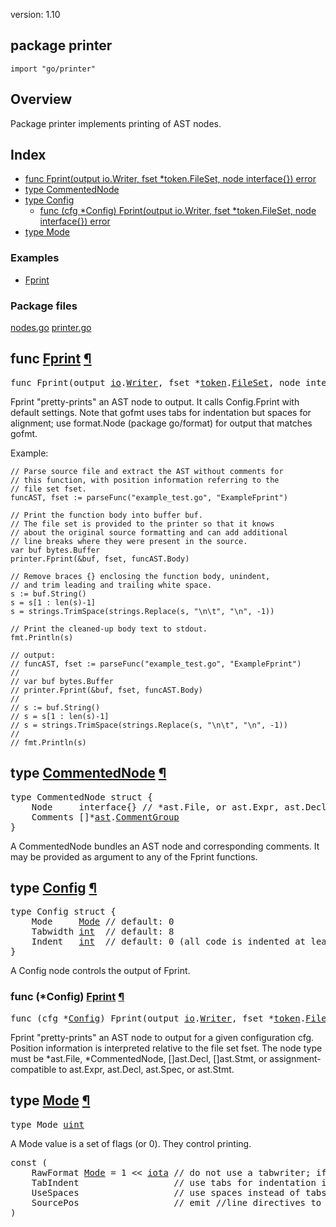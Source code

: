 version: 1.10
## package printer

  `import "go/printer"`

## Overview

Package printer implements printing of AST nodes.

## Index

- [func Fprint(output io.Writer, fset *token.FileSet, node interface{}) error](#Fprint)
- [type CommentedNode](#CommentedNode)
- [type Config](#Config)
  - [func (cfg *Config) Fprint(output io.Writer, fset *token.FileSet, node interface{}) error](#Config.Fprint)
- [type Mode](#Mode)

### Examples

- [Fprint](#exampleFprint)

### Package files
 [nodes.go](//github.com/golang/go/blob/release-branch.go1.10/src/go/printer/nodes.go) [printer.go](//github.com/golang/go/blob/release-branch.go1.10/src/go/printer/printer.go)

<h2 id="Fprint">func <a href="//github.com/golang/go/blob/release-branch.go1.10/src/go/printer/printer.go#L1344">Fprint</a>
    <a href="#Fprint">¶</a></h2>
<pre>func Fprint(output <a href="/io/">io</a>.<a href="/io/#Writer">Writer</a>, fset *<a href="/go/token/">token</a>.<a href="/go/token/#FileSet">FileSet</a>, node interface{}) <a href="/builtin/#error">error</a></pre>

Fprint "pretty-prints" an AST node to output. It calls Config.Fprint with
default settings. Note that gofmt uses tabs for indentation but spaces for
alignment; use format.Node (package go/format) for output that matches gofmt.

<a id="exampleFprint"></a>
Example:

    // Parse source file and extract the AST without comments for
    // this function, with position information referring to the
    // file set fset.
    funcAST, fset := parseFunc("example_test.go", "ExampleFprint")

    // Print the function body into buffer buf.
    // The file set is provided to the printer so that it knows
    // about the original source formatting and can add additional
    // line breaks where they were present in the source.
    var buf bytes.Buffer
    printer.Fprint(&buf, fset, funcAST.Body)

    // Remove braces {} enclosing the function body, unindent,
    // and trim leading and trailing white space.
    s := buf.String()
    s = s[1 : len(s)-1]
    s = strings.TrimSpace(strings.Replace(s, "\n\t", "\n", -1))

    // Print the cleaned-up body text to stdout.
    fmt.Println(s)

    // output:
    // funcAST, fset := parseFunc("example_test.go", "ExampleFprint")
    //
    // var buf bytes.Buffer
    // printer.Fprint(&buf, fset, funcAST.Body)
    //
    // s := buf.String()
    // s = s[1 : len(s)-1]
    // s = strings.TrimSpace(strings.Replace(s, "\n\t", "\n", -1))
    //
    // fmt.Println(s)

<h2 id="CommentedNode">type <a href="//github.com/golang/go/blob/release-branch.go1.10/src/go/printer/printer.go#L1325">CommentedNode</a>
    <a href="#CommentedNode">¶</a></h2>
<pre>type CommentedNode struct {
<span id="CommentedNode.Node"></span>    Node     interface{} <span class="comment">// *ast.File, or ast.Expr, ast.Decl, ast.Spec, or ast.Stmt</span>
<span id="CommentedNode.Comments"></span>    Comments []*<a href="/go/ast/">ast</a>.<a href="/go/ast/#CommentGroup">CommentGroup</a>
}</pre>

A CommentedNode bundles an AST node and corresponding comments. It may be
provided as argument to any of the Fprint functions.

<h2 id="Config">type <a href="//github.com/golang/go/blob/release-branch.go1.10/src/go/printer/printer.go#L1267">Config</a>
    <a href="#Config">¶</a></h2>
<pre>type Config struct {
<span id="Config.Mode"></span>    Mode     <a href="#Mode">Mode</a> <span class="comment">// default: 0</span>
<span id="Config.Tabwidth"></span>    Tabwidth <a href="/builtin/#int">int</a>  <span class="comment">// default: 8</span>
<span id="Config.Indent"></span>    Indent   <a href="/builtin/#int">int</a>  <span class="comment">// default: 0 (all code is indented at least by this much)</span>
}</pre>

A Config node controls the output of Fprint.

<h3 id="Config.Fprint">func (*Config) <a href="//github.com/golang/go/blob/release-branch.go1.10/src/go/printer/printer.go#L1335">Fprint</a>
    <a href="#Config.Fprint">¶</a></h3>
<pre>func (cfg *<a href="#Config">Config</a>) Fprint(output <a href="/io/">io</a>.<a href="/io/#Writer">Writer</a>, fset *<a href="/go/token/">token</a>.<a href="/go/token/#FileSet">FileSet</a>, node interface{}) <a href="/builtin/#error">error</a></pre>

Fprint "pretty-prints" an AST node to output for a given configuration cfg.
Position information is interpreted relative to the file set fset. The node type
must be *ast.File, *CommentedNode, []ast.Decl, []ast.Stmt, or
assignment-compatible to ast.Expr, ast.Decl, ast.Spec, or ast.Stmt.

<h2 id="Mode">type <a href="//github.com/golang/go/blob/release-branch.go1.10/src/go/printer/printer.go#L1257">Mode</a>
    <a href="#Mode">¶</a></h2>
<pre>type Mode <a href="/builtin/#uint">uint</a></pre>

A Mode value is a set of flags (or 0). They control printing.

<pre>const (
    <span id="RawFormat">RawFormat</span> <a href="#Mode">Mode</a> = 1 &lt;&lt; <a href="/builtin/#iota">iota</a> <span class="comment">// do not use a tabwriter; if set, UseSpaces is ignored</span>
    <span id="TabIndent">TabIndent</span>                  <span class="comment">// use tabs for indentation independent of UseSpaces</span>
    <span id="UseSpaces">UseSpaces</span>                  <span class="comment">// use spaces instead of tabs for alignment</span>
    <span id="SourcePos">SourcePos</span>                  <span class="comment">// emit //line directives to preserve original source positions</span>
)</pre>



